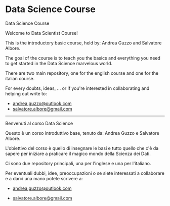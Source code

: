 # Data Science Course
Data Science Course

Welcome to Data Scientist Course!

This is the introductory basic course, held by: Andrea Guzzo and Salvatore Albore.

The goal of the course is to teach you the basics and everything you need to get started in the Data Science marvelous world.

There are two main repository, one for the english course and one for the italian course.

For every doubts, ideas, ... or if you're interested in collaborating and helping out write to:

-  <andrea.guzzo@outlook.com>
- <salvatore.albore@gmail.com>



------------



Benvenuti al corso Data Science

Questo è un corso introduttivo base, tenuto da: Andrea Guzzo e Salvatore Albore.

L'obiettivo del corso è quello di insegnare le basi e tutto quello che c'è da sapere per iniziare a praticare il magico mondo della Scienza dei Dati.

Ci sono due repository principali, una per l'inglese e una per l'italiano.

Per eventuali dubbi, idee, preoccupazioni o se siete interessati a collaborare e a darci una mano potete scrivere a:

- <andrea.guzzo@outlook.com>

- <salvatore.albore@gmail.com>